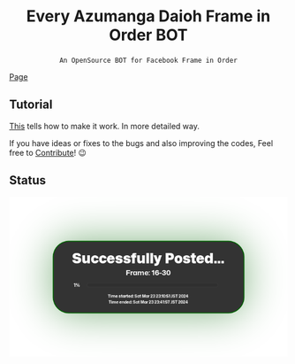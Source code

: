 <h1 align="center">Every Azumanga Daioh Frame in Order BOT</h1>

<div align="center">

`An OpenSource BOT for Facebook Frame in Order`<br>

</div>

[Page](https://www.facebook.com/everyazumangadaiohframeinorder/)


## Tutorial
[This](https://github.com/fearocanity/ebtrfio-template) tells how to make it work. In more detailed way.

If you have ideas or fixes to the bugs and also improving the codes, Feel free to [Contribute](./CONTRIBUTING.md)! 😉
</div>

## Status
![Status Image](status/status.png)
